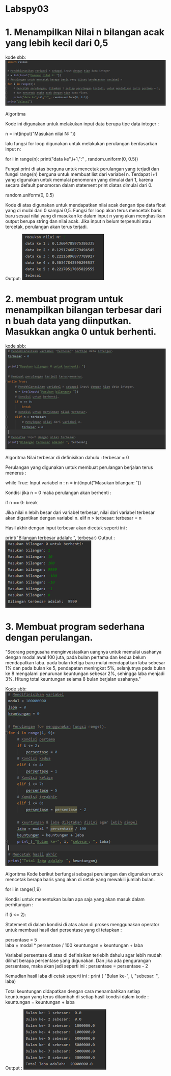 # Labspy03
# 1. Menampilkan Nilai n bilangan acak yang lebih kecil dari 0,5

kode sbb:
![daftar](https://github.com/putrinabila2301/Labspy03/blob/master/gam1.png)

Algoritma

Kode ini digunakan untuk melakukan input data berupa tipe data integer :

n = int(input("Masukan nilai N: "))

lalu fungsi for loop digunakan untuk melakukan perulangan berdasarkan input n:

for i in range(n):
    print("data ke",i+1,":" , random.uniform(0, 0.5))
    
Fungsi print di atas berguna untuk mencetak perulangan yang terjadi dan fungsi range(n) berguna untuk membuat list dari variabel n. Terdapat i+1 yang digunakan untuk memulai penomoran yang dimulai dari 1, karena secara default penomoran dalam statement print diatas dimulai dari 0.

random.uniform(0, 0.5)

Kode di atas digunakan untuk mendapatkan nilai acak dengan tipe data float yang di mulai dari 0 sampai 0,5.
Fungsi for loop akan terus mencetak baris baru sesuai nilai yang di masukan ke dalam input n yang akan menghasilkan output berupa string dan nilai acak. Jika input n belum terpenuhi atau tercetak, perulangan akan terus terjadi.

Output:
![daftar](https://github.com/putrinabila2301/Labspy03/blob/master/gam2.png)

# 2. membuat program untuk menampilkan bilangan terbesar dari n buah data yang diinputkan. Masukkan angka 0 untuk berhenti.
kode sbb:
![daftar](https://github.com/putrinabila2301/Labspy03/blob/master/gam3.png)

Algoritma
Nilai terbesar di definisikan dahulu :
terbesar = 0

Perulangan yang digunakan untuk membuat perulangan berjalan terus menerus :

while True:
Input variabel n :
n = int(input("Masukan bilangan: "))

Kondisi jika n = 0 maka perulangan akan berhenti :

if n == 0:
    break
    
Jika nilai n lebih besar dari variabel terbesar, nilai dari variabel terbesar akan digantikan dengan variabel n.
elif n > terbesar:
    terbesar = n
    
Hasil akhir dengan input terbesar akan dicetak seperti ini :

print("Bilangan terbesar adalah: ", terbesar)
Output :
![daftar](https://github.com/putrinabila2301/Labspy03/blob/master/gam4.png)

# 3. Membuat program sederhana dengan perulangan.
"Seorang pengusaha menginvestasikan uangnya untuk memulai usahanya dengan modal awal 100 juta, pada bulan pertama dan kedua belum mendapatkan laba. pada bulan ketiga baru mulai mendapatkan laba sebesar 1% dan pada bulan ke 5, pendapatan meningkat 5%, selanjutnya pada bulan ke 8 mengalami penurunan keuntungan sebesar 2%, sehingga laba menjadi 3%. Hitung total keuntungan selama 8 bulan berjalan usahanya."

Kode sbb:
![daftar](https://github.com/putrinabila2301/Labspy03/blob/master/gam5.png)

Algoritma Kode berikut berfungsi sebagai perulangan dan digunakan untuk mencetak berapa baris yang akan di cetak yang mewakili jumlah bulan.

for i in range(1,9)

Kondisi untuk menentukan bulan apa saja yang akan masuk dalam perhitungan :

if (i <= 2):

Statement di dalam kondisi di atas akan di proses menggunakan operator untuk membuat hasil dari persentase yang di tetapkan :

persentase = 5  
laba = modal * persentase / 100
keuntungan = keuntungan + laba

Variabel persentase di atas di definisikan terlebih dahulu agar lebih mudah dilihat berapa persentase yang digunakan. Dan jika ada pengurangan persentase, maka akan jadi seperti ini :
persentase = persentase - 2

Kemudian hasil laba di cetak seperti ini :
print ( "Bulan ke-", i, "sebesar: ", laba)

Total keuntungan didapatkan dengan cara menambahkan setiap keuntungan yang terus ditambah di setiap hasil kondisi dalam kode :
keuntungan = keuntungan + laba

Output :
![daftar](https://github.com/putrinabila2301/Labspy03/blob/master/gam6.png)

